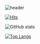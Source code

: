 ![header](https://capsule-render.vercel.app/api?type=waving&text=Hello%20Anonymous!!&fontSize=20&fontAlignY=20)

[![Hits](https://hits.seeyoufarm.com/api/count/incr/badge.svg?url=https%3A%2F%2Fgithub.com%2Fmilktea0614&count_bg=%23626262&title_bg=%239570E9&icon=&icon_color=%23E7E7E7&title=hits&edge_flat=false)](https://hits.seeyoufarm.com)            

![GitHub stats](https://github-readme-stats.vercel.app/api?username=milktea0614&show_icons=true&theme=tokyonight)

[![Top Langs](https://github-readme-stats.vercel.app/api/top-langs/?username=milktea0614&layout=compact&theme=tokyonight)](https://github.com/anuraghazra/github-readme-stats)

<!--
**milktea0614/milktea0614** is a ✨ _special_ ✨ repository because its `README.md` (this file) appears on your GitHub profile.

Here are some ideas to get you started:

- 🔭 I’m currently working on ...
- 🌱 I’m currently learning ...
- 👯 I’m looking to collaborate on ...
- 🤔 I’m looking for help with ...
- 💬 Ask me about ...
- 📫 How to reach me: ...
- 😄 Pronouns: ...
- ⚡ Fun fact: ...
-->
